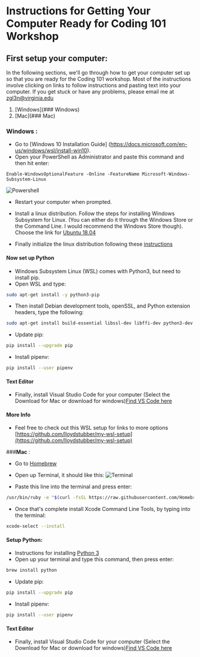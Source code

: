 # Instructions for Getting Your Computer Ready for Coding 101 Workshop

## First setup your computer:
In the following sections, we'll go through how to get your computer set up so that you are ready for the Coding 101 workshop. Most of the instructions involve clicking on links to follow instructions and pasting text into your computer. If you get stuck or have any problems, please email me at zgl3n@virginia.edu

1. [Windows](### Windows)
1. [Mac](### Mac)

### Windows :
* Go to [Windows 10 Installation Guide] (https://docs.microsoft.com/en-us/windows/wsl/install-win10).
* Open your PowerShell as Administrator and paste this command and then hit enter: 
```
Enable-WindowsOptionalFeature -Online -FeatureName Microsoft-Windows-Subsystem-Linux
```
![Powershell](https://thewindowsclub-thewindowsclubco.netdna-ssl.com/wp-content/uploads/2015/08/How-to-open-an-elevated-PowerShell-prompt.jpg)
* Restart your computer when prompted.

* Install a linux distribution. Follow the steps for installing Windows Subsystem for Linux. (You can either do it through the Windows Store or the Command Line. I would recommend the Windows Store though). Choose the link for [Ubuntu 18.04](https://www.microsoft.com/en-us/p/ubuntu/9nblggh4msv6?rtc=1#activetab=pivot:overviewtab) 
* Finally initialize the linux distribution following these [instructions](https://docs.microsoft.com/en-us/windows/wsl/initialize-distro)
#### Now set up Python
* Windows Subsystem Linux (WSL) comes with Python3, but need to install pip.
* Open WSL and type:
```sh
sudo apt-get install -y python3-pip 
```
* Then install Debian development tools, openSSL, and Python extension headers, type the following: 

```sh
sudo apt-get install build-essential libssl-dev libffi-dev python3-dev
```
* Update pip:
```sh
pip install --upgrade pip
```
* Install pipenv:
```sh
pip install --user pipenv
```
#### Text Editor
* Finally, install Visual Studio Code for your computer (Select the Download for Mac or download for windows)[Find VS Code here](https://code.visualstudio.com/)

#### More Info
* Feel free to check out this WSL setup for links to more options
[https://github.com/lloydstubber/my-wsl-setup](https://github.com/lloydstubber/my-wsl-setup)

###**Mac** :
* Go to [Homebrew](https://brew.sh/)
* Open up Terminal, it should like this:
![Terminal](https://blog.macsales.com/wp-content/uploads/2016/12/DefaultTerminal1280.jpg)

* Paste this line into the terminal and press enter:
```sh
/usr/bin/ruby -e "$(curl -fsSL https://raw.githubusercontent.com/Homebrew/install/master/install)"
```

* Once that's complete install Xcode Command Line Tools, by typing into the terminal:
```sh
xcode-select --install
```
#### Setup Python:

* Instructions for installing [Python 3](https://docs.python-guide.org/starting/install3/osx/)
* Open up your terminal and type this command, then press enter:
```sh
brew install python
```
* Update pip:
```sh
pip install --upgrade pip
```
* Install pipenv:
```sh
pip install --user pipenv
```
#### Text Editor
* Finally, install Visual Studio Code for your computer (Select the Download for Mac or download for windows)[Find VS Code here](https://code.visualstudio.com/)

